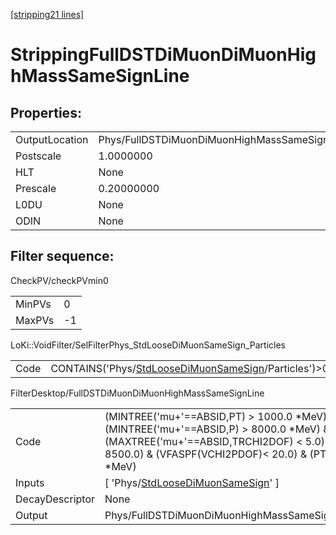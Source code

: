 [[stripping21 lines]](./stripping21-index)

# StrippingFullDSTDiMuonDiMuonHighMassSameSignLine

## Properties:

|                |                                                        |
|----------------|--------------------------------------------------------|
| OutputLocation | Phys/FullDSTDiMuonDiMuonHighMassSameSignLine/Particles |
| Postscale      | 1.0000000                                              |
| HLT            | None                                                   |
| Prescale       | 0.20000000                                             |
| L0DU           | None                                                   |
| ODIN           | None                                                   |

## Filter sequence:

CheckPV/checkPVmin0

|        |     |
|--------|-----|
| MinPVs | 0   |
| MaxPVs | -1  |

LoKi::VoidFilter/SelFilterPhys_StdLooseDiMuonSameSign_Particles

|      |                                                                                                              |
|------|--------------------------------------------------------------------------------------------------------------|
| Code | CONTAINS('Phys/[StdLooseDiMuonSameSign](./stripping21-commonparticles-stdloosedimuonsamesign)/Particles')\>0 |

FilterDesktop/FullDSTDiMuonDiMuonHighMassSameSignLine

|                 |                                                                                                                                                                                                         |
|-----------------|---------------------------------------------------------------------------------------------------------------------------------------------------------------------------------------------------------|
| Code            | (MINTREE('mu+'==ABSID,PT) \> 1000.0 \*MeV) & (MINTREE('mu+'==ABSID,P) \> 8000.0 \*MeV) & (MAXTREE('mu+'==ABSID,TRCHI2DOF) \< 5.0) & (MM \> 8500.0) & (VFASPF(VCHI2PDOF)\< 20.0) & (PT \> -1000.0 \*MeV) |
| Inputs          | [ 'Phys/[StdLooseDiMuonSameSign](./stripping21-commonparticles-stdloosedimuonsamesign)' ]                                                                                                             |
| DecayDescriptor | None                                                                                                                                                                                                    |
| Output          | Phys/FullDSTDiMuonDiMuonHighMassSameSignLine/Particles                                                                                                                                                  |
